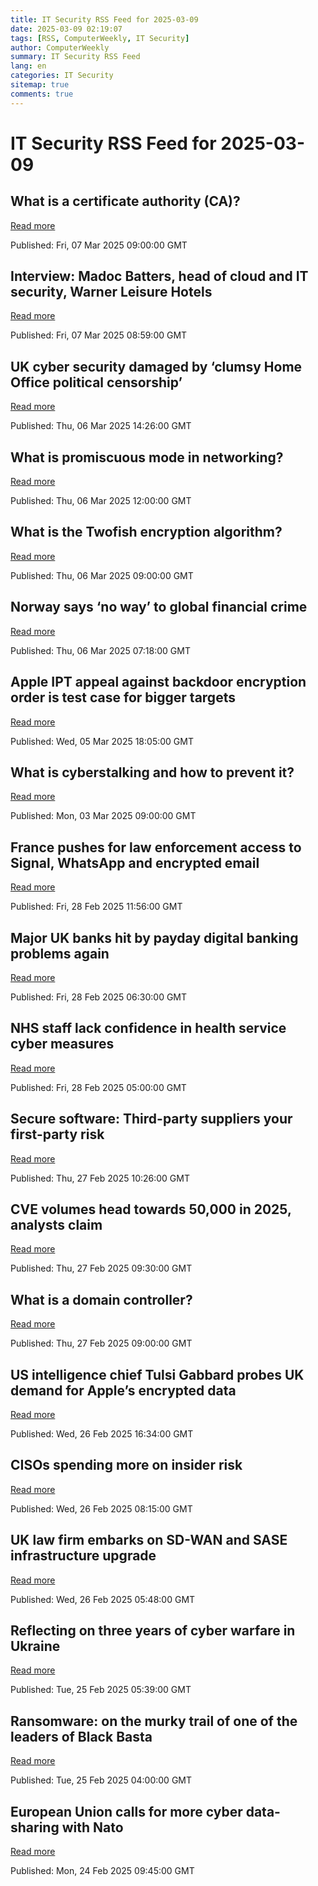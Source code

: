 ```yaml
---
title: IT Security RSS Feed for 2025-03-09
date: 2025-03-09 02:19:07
tags: [RSS, ComputerWeekly, IT Security]
author: ComputerWeekly
summary: IT Security RSS Feed
lang: en
categories: IT Security
sitemap: true
comments: true
---
```


# IT Security RSS Feed for 2025-03-09

## What is a certificate authority (CA)?
[Read more](https://www.techtarget.com/searchsecurity/definition/certificate-authority)

Published: Fri, 07 Mar 2025 09:00:00 GMT

## Interview: Madoc Batters, head of cloud and IT security, Warner Leisure Hotels
[Read more](https://www.computerweekly.com/news/366620013/Interview-Madoc-Batters-head-of-cloud-and-IT-security-Warner-Leisure-Hotels)

Published: Fri, 07 Mar 2025 08:59:00 GMT

## UK cyber security damaged by ‘clumsy Home Office political censorship’
[Read more](https://www.computerweekly.com/news/366620475/UK-cyber-security-damaged-by-clumsy-Home-Office-political-censorship)

Published: Thu, 06 Mar 2025 14:26:00 GMT

## What is promiscuous mode in networking?
[Read more](https://www.techtarget.com/searchsecurity/definition/promiscuous-mode)

Published: Thu, 06 Mar 2025 12:00:00 GMT

## What is the Twofish encryption algorithm?
[Read more](https://www.techtarget.com/searchsecurity/definition/Twofish)

Published: Thu, 06 Mar 2025 09:00:00 GMT

## Norway says ‘no way’ to global financial crime
[Read more](https://www.computerweekly.com/feature/Norway-says-no-way-to-global-financial-crime)

Published: Thu, 06 Mar 2025 07:18:00 GMT

## Apple IPT appeal against backdoor encryption order is test case for bigger targets
[Read more](https://www.computerweekly.com/news/366620138/Apple-IPT-appeal-against-back-door-encryption-order-is-test-case-for-bigger-targets)

Published: Wed, 05 Mar 2025 18:05:00 GMT

## What is cyberstalking and how to prevent it?
[Read more](https://www.techtarget.com/searchsecurity/definition/cyberstalking)

Published: Mon, 03 Mar 2025 09:00:00 GMT

## France pushes for law enforcement access to Signal, WhatsApp and encrypted email
[Read more](https://www.computerweekly.com/news/366619707/France-pushes-for-law-enforcement-access-to-Signal-WhatsApp-and-encrypted-email)

Published: Fri, 28 Feb 2025 11:56:00 GMT

## Major UK banks hit by payday digital banking problems again
[Read more](https://www.computerweekly.com/news/366619686/Major-UK-banks-hit-by-payday-digital-banking-problems-again)

Published: Fri, 28 Feb 2025 06:30:00 GMT

## NHS staff lack confidence in health service cyber measures
[Read more](https://www.computerweekly.com/news/366619852/NHS-staff-lack-confidence-in-health-service-cyber-measures)

Published: Fri, 28 Feb 2025 05:00:00 GMT

## Secure software: Third-party suppliers your first-party risk
[Read more](https://www.computerweekly.com/opinion/Secure-software-Third-party-suppliers-your-first-party-risk)

Published: Thu, 27 Feb 2025 10:26:00 GMT

## CVE volumes head towards 50,000 in 2025, analysts claim
[Read more](https://www.computerweekly.com/news/366619678/CVE-volumes-head-towards-50000-in-2025-analysts-claim)

Published: Thu, 27 Feb 2025 09:30:00 GMT

## What is a domain controller?
[Read more](https://www.techtarget.com/searchwindowsserver/definition/domain-controller)

Published: Thu, 27 Feb 2025 09:00:00 GMT

## US intelligence chief Tulsi Gabbard probes UK demand for Apple’s encrypted data
[Read more](https://www.computerweekly.com/news/366619753/US-intelligence-chief-Tulsi-Gabbard-probes-UK-demand-for-Apples-encrypted-data)

Published: Wed, 26 Feb 2025 16:34:00 GMT

## CISOs spending more on insider risk
[Read more](https://www.computerweekly.com/news/366619622/CISOs-spending-more-on-insider-risk)

Published: Wed, 26 Feb 2025 08:15:00 GMT

## UK law firm embarks on SD-WAN and SASE infrastructure upgrade
[Read more](https://www.computerweekly.com/news/366619546/UK-law-firm-embarks-on-SD-WAN-SASE-infrastructure-upgrade)

Published: Wed, 26 Feb 2025 05:48:00 GMT

## Reflecting on three years of cyber warfare in Ukraine
[Read more](https://www.computerweekly.com/opinion/Reflecting-on-three-years-of-cyber-warfare-in-Ukraine)

Published: Tue, 25 Feb 2025 05:39:00 GMT

## Ransomware: on the murky trail of one of the leaders of Black Basta
[Read more](https://www.computerweekly.com/news/366619536/Ransomware-on-the-murky-trail-of-one-of-the-leaders-of-Black-Basta)

Published: Tue, 25 Feb 2025 04:00:00 GMT

## European Union calls for more cyber data-sharing with Nato
[Read more](https://www.computerweekly.com/news/366619486/European-Union-calls-for-more-cyber-data-sharing-with-Nato)

Published: Mon, 24 Feb 2025 09:45:00 GMT

